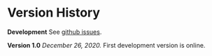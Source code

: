 # Version History

**Development** See [github issues](https://github.com/tengxufei/EAGLE/issues).

**Version 1.0** *December 26, 2020.* First development version is online.



